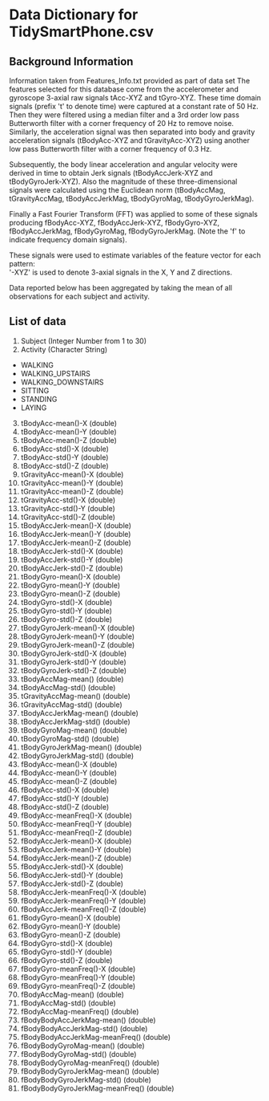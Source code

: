 # Data Dictionary for TidySmartPhone.csv

## Background Information
Information taken from Features_Info.txt provided as part of data set 
The features selected for this database come from the accelerometer and gyroscope 3-axial raw signals tAcc-XYZ and tGyro-XYZ. 
These time domain signals (prefix 't' to denote time) were captured at a constant rate of 50 Hz. 
Then they were filtered using a median filter and a 3rd order low pass Butterworth filter with a corner frequency of 20 Hz to remove noise.
Similarly, the acceleration signal was then separated into body and gravity acceleration signals (tBodyAcc-XYZ and tGravityAcc-XYZ) 
using another low pass Butterworth filter with a corner frequency of 0.3 Hz. 

Subsequently, the body linear acceleration and angular velocity were derived in time to obtain Jerk signals 
(tBodyAccJerk-XYZ and tBodyGyroJerk-XYZ). Also the magnitude of these three-dimensional signals were calculated using the 
Euclidean norm (tBodyAccMag, tGravityAccMag, tBodyAccJerkMag, tBodyGyroMag, tBodyGyroJerkMag). 

Finally a Fast Fourier Transform (FFT) was applied to some of these signals producing fBodyAcc-XYZ, fBodyAccJerk-XYZ, 
fBodyGyro-XYZ, fBodyAccJerkMag, fBodyGyroMag, fBodyGyroJerkMag. (Note the 'f' to indicate frequency domain signals). 

These signals were used to estimate variables of the feature vector for each pattern:  
'-XYZ' is used to denote 3-axial signals in the X, Y and Z directions.

Data reported below has been aggregated by taking the mean of all observations for each subject and activity.


## List of data


1. Subject (Integer Number from 1 to 30)
2. Activity (Character String)
  * WALKING
  * WALKING_UPSTAIRS
  * WALKING_DOWNSTAIRS
  * SITTING
  * STANDING
  * LAYING
3. tBodyAcc-mean()-X (double)
4. tBodyAcc-mean()-Y (double)
5. tBodyAcc-mean()-Z (double)
6. tBodyAcc-std()-X (double)
7. tBodyAcc-std()-Y (double)
8. tBodyAcc-std()-Z (double)
9. tGravityAcc-mean()-X (double)
10. tGravityAcc-mean()-Y (double)
11. tGravityAcc-mean()-Z (double)
12. tGravityAcc-std()-X (double)
13. tGravityAcc-std()-Y (double)
14. tGravityAcc-std()-Z (double)
15. tBodyAccJerk-mean()-X (double)
16. tBodyAccJerk-mean()-Y (double)
17. tBodyAccJerk-mean()-Z (double)
18. tBodyAccJerk-std()-X (double)
19. tBodyAccJerk-std()-Y (double)
20. tBodyAccJerk-std()-Z (double)
21. tBodyGyro-mean()-X (double)
22. tBodyGyro-mean()-Y (double)
23. tBodyGyro-mean()-Z (double)
24. tBodyGyro-std()-X (double)
25. tBodyGyro-std()-Y (double)
26. tBodyGyro-std()-Z (double)
27. tBodyGyroJerk-mean()-X (double)
28. tBodyGyroJerk-mean()-Y (double)
29. tBodyGyroJerk-mean()-Z (double)
30. tBodyGyroJerk-std()-X (double)
31. tBodyGyroJerk-std()-Y (double)
32. tBodyGyroJerk-std()-Z (double)
33. tBodyAccMag-mean() (double)
34. tBodyAccMag-std() (double)
35. tGravityAccMag-mean() (double)
36. tGravityAccMag-std() (double)
37. tBodyAccJerkMag-mean() (double)
38. tBodyAccJerkMag-std() (double)
39. tBodyGyroMag-mean() (double)
40. tBodyGyroMag-std() (double)
41. tBodyGyroJerkMag-mean() (double)
42. tBodyGyroJerkMag-std() (double)
43. fBodyAcc-mean()-X (double)
44. fBodyAcc-mean()-Y (double)
45. fBodyAcc-mean()-Z (double)
46. fBodyAcc-std()-X (double)
47. fBodyAcc-std()-Y (double)
48. fBodyAcc-std()-Z (double)
49. fBodyAcc-meanFreq()-X (double)
50. fBodyAcc-meanFreq()-Y (double)
51. fBodyAcc-meanFreq()-Z (double)
52. fBodyAccJerk-mean()-X (double)
53. fBodyAccJerk-mean()-Y (double)
54. fBodyAccJerk-mean()-Z (double)
55. fBodyAccJerk-std()-X (double)
56. fBodyAccJerk-std()-Y (double)
57. fBodyAccJerk-std()-Z (double)
58. fBodyAccJerk-meanFreq()-X (double)
59. fBodyAccJerk-meanFreq()-Y (double)
60. fBodyAccJerk-meanFreq()-Z (double)
61. fBodyGyro-mean()-X (double)
62. fBodyGyro-mean()-Y (double)
63. fBodyGyro-mean()-Z (double)
64. fBodyGyro-std()-X (double)
65. fBodyGyro-std()-Y (double)
66. fBodyGyro-std()-Z (double)
67. fBodyGyro-meanFreq()-X (double)
68. fBodyGyro-meanFreq()-Y (double)
69. fBodyGyro-meanFreq()-Z (double)
70. fBodyAccMag-mean() (double)
71. fBodyAccMag-std() (double)
72. fBodyAccMag-meanFreq() (double)
73. fBodyBodyAccJerkMag-mean() (double)
74. fBodyBodyAccJerkMag-std() (double)
75. fBodyBodyAccJerkMag-meanFreq() (double)
76. fBodyBodyGyroMag-mean() (double)
77. fBodyBodyGyroMag-std() (double)
78. fBodyBodyGyroMag-meanFreq() (double)
79. fBodyBodyGyroJerkMag-mean() (double)
80. fBodyBodyGyroJerkMag-std() (double)
81. fBodyBodyGyroJerkMag-meanFreq() (double)



